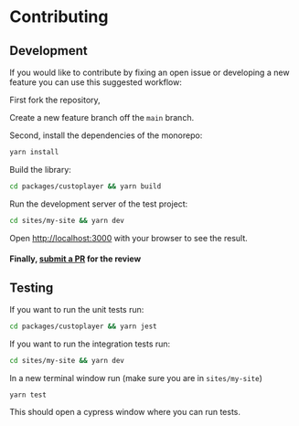 # Contributing

## Development

If you would like to contribute by fixing an open issue or developing a new feature you can use this suggested workflow:

First fork the repository, 

Create a new feature branch off the `main` branch.

Second, install the dependencies of the monorepo:

```bash
yarn install
```

Build the library:

```bash
cd packages/custoplayer && yarn build
```

Run the development server of the test project:

```bash
cd sites/my-site && yarn dev
```

Open [http://localhost:3000](http://localhost:3000) with your browser to see the result.


#### Finally, [submit a PR](https://github.com/Etesam913/Custoplayer/pulls) for the review 


## Testing

If you want to run the unit tests run:

```bash
cd packages/custoplayer && yarn jest
```

If you want to run the integration tests run:

```bash
cd sites/my-site && yarn dev
```

In a new terminal window run (make sure you are in `sites/my-site`)

```
yarn test
```

This should open a cypress window where you can run tests.
